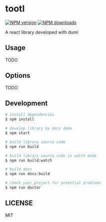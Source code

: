 # tootl

[![NPM version](https://img.shields.io/npm/v/tootl.svg?style=flat)](https://npmjs.org/package/tootl)
[![NPM downloads](http://img.shields.io/npm/dm/tootl.svg?style=flat)](https://npmjs.org/package/tootl)

A react library developed with dumi

## Usage

TODO

## Options

TODO

## Development

```bash
# install dependencies
$ npm install

# develop library by docs demo
$ npm start

# build library source code
$ npm run build

# build library source code in watch mode
$ npm run build:watch

# build docs
$ npm run docs:build

# check your project for potential problems
$ npm run doctor
```

## LICENSE

MIT
